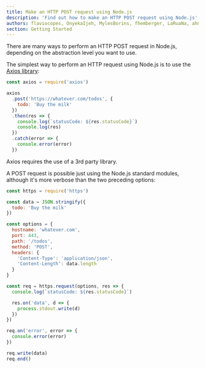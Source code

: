 ```yaml
---
title: Make an HTTP POST request using Node.js
description: 'Find out how to make an HTTP POST request using Node.js'
authors: flaviocopes, OnyekaIjeh, MylesBorins, fhemberger, LaRuaNa, ahmadawais
section: Getting Started
---
```


There are many ways to perform an HTTP POST request in Node.js, depending on the abstraction level you want to use.

The simplest way to perform an HTTP request using Node.js is to use the [Axios library](https://github.com/axios/axios):

```js
const axios = require('axios')

axios
  .post('https://whatever.com/todos', {
    todo: 'Buy the milk'
  })
  .then(res => {
    console.log(`statusCode: ${res.statusCode}`)
    console.log(res)
  })
  .catch(error => {
    console.error(error)
  })
```

Axios requires the use of a 3rd party library.

A POST request is possible just using the Node.js standard modules, although it's more verbose than the two preceding options:

```js
const https = require('https')

const data = JSON.stringify({
  todo: 'Buy the milk'
})

const options = {
  hostname: 'whatever.com',
  port: 443,
  path: '/todos',
  method: 'POST',
  headers: {
    'Content-Type': 'application/json',
    'Content-Length': data.length
  }
}

const req = https.request(options, res => {
  console.log(`statusCode: ${res.statusCode}`)

  res.on('data', d => {
    process.stdout.write(d)
  })
})

req.on('error', error => {
  console.error(error)
})

req.write(data)
req.end()
```
